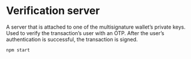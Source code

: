 # Verification server

A server that is attached to one of the multisignature wallet’s private keys. Used to verify the transaction’s user with an OTP. After the user’s authentication is successful, the transaction is signed.



```shell
npm start
```
